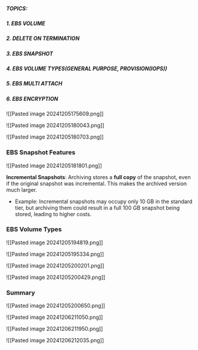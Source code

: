 ##### TOPICS:
##### 1. EBS VOLUME
##### 2. DELETE ON TERMINATION
##### 3. EBS SNAPSHOT
##### 4. EBS VOLUME TYPES(GENERAL PURPOSE, PROVISION(IOPS))
##### 5. EBS MULTI ATTACH
##### 6. EBS ENCRYPTION





![[Pasted image 20241205175609.png]]


![[Pasted image 20241205180043.png]]


![[Pasted image 20241205180703.png]]



### EBS Snapshot Features

![[Pasted image 20241205181801.png]]


**Incremental Snapshots**: Archiving stores a **full copy** of the snapshot, even if the original snapshot was incremental. This makes the archived version much larger.

- Example: Incremental snapshots may occupy only 10 GB in the standard tier, but archiving them could result in a full 100 GB snapshot being stored, leading to higher costs.




###   EBS Volume Types

![[Pasted image 20241205194819.png]]


![[Pasted image 20241205195334.png]]


![[Pasted image 20241205200201.png]]


![[Pasted image 20241205200429.png]]


### Summary

![[Pasted image 20241205200650.png]]


![[Pasted image 20241206211050.png]]


![[Pasted image 20241206211950.png]]



![[Pasted image 20241206212035.png]]


